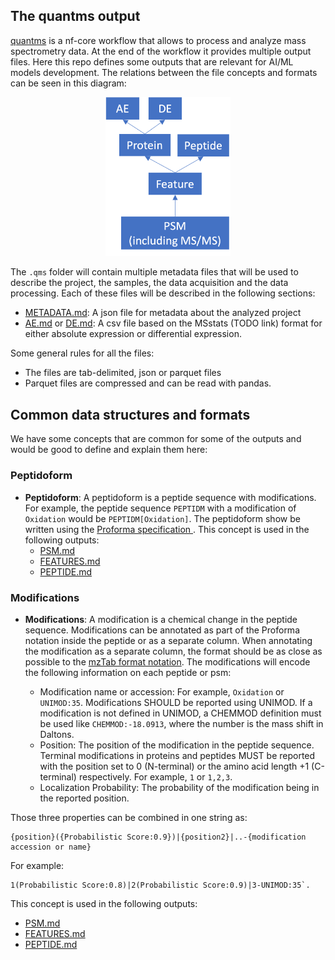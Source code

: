 ## The quantms output

[quantms](https://github.com/bigbio/quantms) is a nf-core workflow that allows to process and analyze mass spectrometry data. At the end of the workflow it provides multiple output files. Here this repo defines some outputs that are relevant for AI/ML models development. The relations between the file concepts and formats can be seen in this diagram:

<p align="center">
<img src="file-relation.png" width="200" />
</p>

The `.qms` folder will contain multiple metadata files that will be used to describe the project, the samples, the data acquisition and the data processing. 
Each of these files will be described in the following sections: 

- [METADATA.md](METADATA.md): A json file for metadata about the analyzed project
- [AE.md](AE.md) or [DE.md](DE.md): A csv file based on the MSstats (TODO link) format for either absolute expression or differential expression.

Some general rules for all the files: 

- The files are tab-delimited, json or parquet files
- Parquet files are compressed and can be read with pandas. 


## Common data structures and formats

We have some concepts that are common for some of the outputs and would be good to define and explain them here: 

### Peptidoform

- **Peptidoform**: A peptidoform is a peptide sequence with modifications. For example, the peptide sequence `PEPTIDM` with a modification of `Oxidation` would be `PEPTIDM[Oxidation]`. The peptidoform show be written using the [Proforma specification ](https://github.com/HUPO-PSI/ProForma). This concept is used in the following outputs: 
  - [PSM.md](PSM.md)
  - [FEATURES.md](FEATURES.md)
  - [PEPTIDE.md](PEPTIDE.md)

### Modifications

- **Modifications**: A modification is a chemical change in the peptide sequence. Modifications can be annotated as part of the Proforma notation inside the peptide or as a separate column. When annotating the modification as a separate column, the format should be as close as possible to the [mzTab format notation](https://github.com/HUPO-PSI/mzTab/tree/master/specification_document-releases/1_0-Proteomics-Release). The modifications will encode the following information on each peptide or psm:

  - Modification name or accession: For example, `Oxidation` or `UNIMOD:35`. Modifications SHOULD be reported using UNIMOD. If a modification is not defined in UNIMOD, a CHEMMOD definition must be used like `CHEMMOD:-18.0913`, where the number is the mass shift in Daltons.
  - Position: The position of the modification in the peptide sequence. Terminal modifications in proteins and peptides MUST be reported with the position set to 0 (N-terminal) or the amino acid length +1 (C-terminal) respectively. For example, `1` or `1,2,3`. 
  - Localization Probability: The probability of the modification being in the reported position. 

Those three properties can be combined in one string as: 

```
{position}({Probabilistic Score:0.9})|{position2}|..-{modification accession or name}
```

For example: 

```
1(Probabilistic Score:0.8)|2(Probabilistic Score:0.9)|3-UNIMOD:35`. 
```
This concept is used in the following outputs:

  - [PSM.md](PSM.md)
  - [FEATURES.md](FEATURES.md)
  - [PEPTIDE.md](PEPTIDE.md)